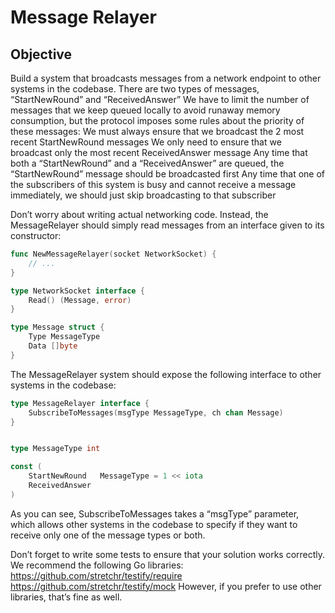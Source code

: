 # Message Relayer

## Objective

Build a system that broadcasts messages from a network endpoint to other systems in the codebase.
There are two types of messages, “StartNewRound” and “ReceivedAnswer”
We have to limit the number of messages that we keep queued locally to avoid runaway memory consumption, but the protocol imposes some rules about the priority of these messages:
We must always ensure that we broadcast the 2 most recent StartNewRound messages
We only need to ensure that we broadcast only the most recent ReceivedAnswer message
Any time that both a “StartNewRound” and a “ReceivedAnswer” are queued, the “StartNewRound” message should be broadcasted first
Any time that one of the subscribers of this system is busy and cannot receive a message immediately, we should just skip broadcasting to that subscriber

Don’t worry about writing actual networking code.  Instead, the MessageRelayer should simply read messages from an interface given to its constructor:

```go
func NewMessageRelayer(socket NetworkSocket) {
    // ...
}

type NetworkSocket interface {
    Read() (Message, error)
}

type Message struct {
    Type MessageType
    Data []byte
}
```



The MessageRelayer system should expose the following interface to other systems in the codebase:

```go
type MessageRelayer interface {
    SubscribeToMessages(msgType MessageType, ch chan Message)
}


type MessageType int

const (
    StartNewRound   MessageType = 1 << iota
    ReceivedAnswer
)
```

As you can see, SubscribeToMessages takes a “msgType” parameter, which allows other systems in the codebase to specify if they want to receive only one of the message types or both.

Don’t forget to write some tests to ensure that your solution works correctly.  We recommend the following Go libraries:
https://github.com/stretchr/testify/require
https://github.com/stretchr/testify/mock
However, if you prefer to use other libraries, that’s fine as well.
